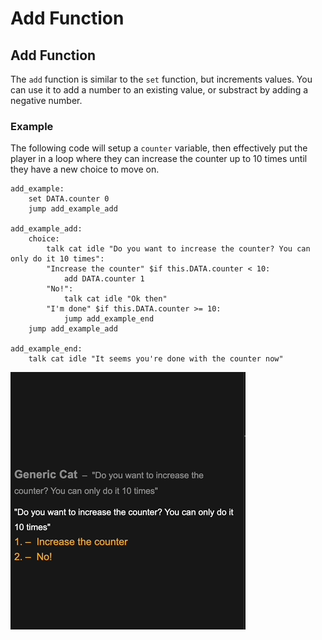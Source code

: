 # Add Function

## Add Function

The `add` function is similar to the `set` function, but increments values. You can use it to add a number to an existing value, or substract by adding a negative number.

### Example

The following code will setup a `counter` variable, then effectively put the player in a loop where they can increase the counter up to 10 times until they have a new choice to move on.

```text
add_example:
    set DATA.counter 0
    jump add_example_add

add_example_add:
    choice:
        talk cat idle "Do you want to increase the counter? You can only do it 10 times":
        "Increase the counter" $if this.DATA.counter < 10:
            add DATA.counter 1
        "No!":
            talk cat idle "Ok then"
        "I'm done" $if this.DATA.counter >= 10:
            jump add_example_end
    jump add_example_add

add_example_end:
    talk cat idle "It seems you're done with the counter now"

```

![Result of the above code](../.gitbook/assets/add_example.gif)

